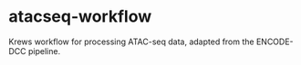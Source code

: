 # atacseq-workflow
Krews workflow for processing ATAC-seq data, adapted from the ENCODE-DCC pipeline.
